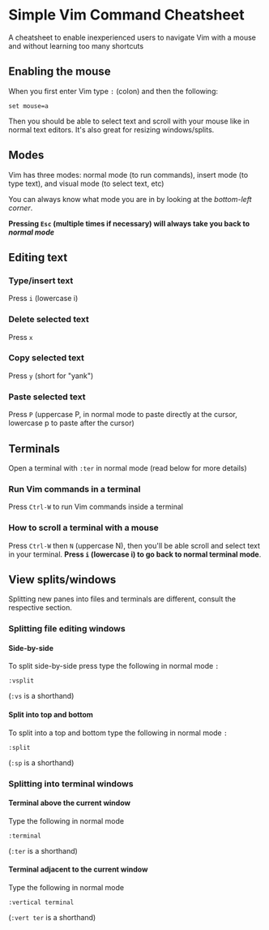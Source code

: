 # Simple Vim Command Cheatsheet

A cheatsheet to enable inexperienced users to navigate Vim with a mouse and without learning too many shortcuts

## Enabling the mouse

When you first enter Vim type `:` (colon) and then the following:
```
set mouse=a
```

Then you should be able to select text and scroll with your mouse like in normal text editors. It's also great for resizing windows/splits.

## Modes

Vim has three modes: normal mode (to run commands), insert mode (to type text), and visual mode (to select text, etc)

You can always know what mode you are in by looking at the _bottom-left corner_.

**Pressing `Esc` (multiple times if necessary) will always take you back to _normal mode_**

## Editing text

### Type/insert text
Press `i` (lowercase i)

### Delete selected text
Press `x`

### Copy selected text
Press `y` (short for "yank")

### Paste selected text
Press `P` (uppercase P, in normal mode to paste directly at the cursor, lowercase p to paste after the cursor)

## Terminals

Open a terminal with `:ter` in normal mode (read below for more details)

### Run Vim commands in a terminal
Press `Ctrl-W` to run Vim commands inside a terminal

### How to scroll a terminal with a mouse
Press `Ctrl-W` then `N` (uppercase N), then you'll be able scroll and select text in your terminal. **Press `i` (lowercase i) to go back to normal terminal mode**.

## View splits/windows
Splitting new panes into files and terminals are different, consult the respective section.

### Splitting file editing windows

#### Side-by-side
To split side-by-side press type the following in normal mode `:`
```
:vsplit
```
(`:vs` is a shorthand)

#### Split into top and bottom
To split into a top and bottom type the following in normal mode `:`
```
:split
```
(`:sp` is a shorthand)

### Splitting into terminal windows

#### Terminal above the current window
Type the following in normal mode
```
:terminal
```
(`:ter` is a shorthand)

#### Terminal adjacent to the current window
Type the following in normal mode
```
:vertical terminal
```
(`:vert ter` is a shorthand)

<!-- vim:set textwidth=0 wrap: -->

